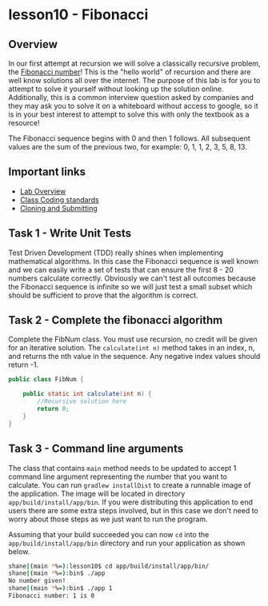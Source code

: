 # lesson10 - Fibonacci

## Overview

In our first attempt at recursion we will solve a classically recursive problem, the [Fibonacci
number](https://en.wikipedia.org/wiki/Fibonacci_number)! This is the "hello world" of recursion and
there are well know solutions all over the internet. The purpose of this lab is for you to attempt
to solve it yourself without looking up the solution online. Additionally, this is a common
interview question asked by companies and they may ask you to solve it on a whiteboard without
access to google, so it is in your best interest to attempt to solve this with only the textbook as
a resource!

The Fibonacci sequence begins with 0 and then 1 follows. All subsequent values are the sum of the
previous two, for example: 0, 1, 1, 2, 3, 5, 8, 13.

## Important links

- [Lab Overview]()
- [Class Coding standards](https://shanep-cs2.github.io/docs/coding-standards.html)
- [Cloning and Submitting](https://shanep-cs2.github.io/docs/github.html)

## Task 1 - Write Unit Tests

Test Driven Development (TDD) really shines when implementing mathematical algorithms. In this case
the Fibonacci sequence is well known and we can easily write a set of tests that can ensure the
first 8 - 20 numbers calculate correctly. Obviously we can't test all outcomes because the Fibonacci
sequence is infinite so we will just test a small subset which should be sufficient to prove that
the algorithm is correct. 

## Task 2 - Complete the fibonacci algorithm

Complete the FibNum class.  You must use recursion, no credit will be given for an iterative
solution.  The `calculate(int n)` method takes in an index, n, and returns the nth value in the
sequence. Any negative index values should return -1.

```java
public class FibNum {

    public static int calculate(int n) {
        //Recursive solution here
        return 0;
    }
}
```

## Task 3 - Command line arguments

The class that contains `main` method needs to be updated to accept 1 command line argument
representing the number that you want to calculate.  You can run `gradlew installDist` to create a
runnable image of the application. The image will be located in directory
`app/build/install/app/bin`. If you were distributing this application to end users there are some
extra steps involved, but in this case we don't need to worry about those steps as we just want
to run the program.

Assuming that your build succeeded you can now `cd` into the `app/build/install/app/bin` directory
and run your application as shown below.

```bash
shane|(main *%=):lesson10$ cd app/build/install/app/bin/   
shane|(main *%=):bin$ ./app
No number given!
shane|(main *%=):bin$ ./app 1
Fibonacci number: 1 is 0 
```

